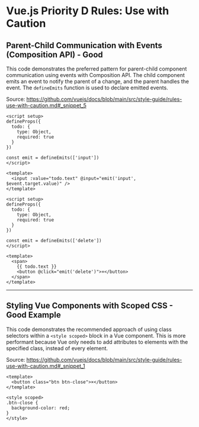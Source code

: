 # Vue.js Priority D Rules: Use with Caution

## Parent-Child Communication with Events (Composition API) - Good

This code demonstrates the preferred pattern for parent-child component communication using events with Composition API.  The child component emits an event to notify the parent of a change, and the parent handles the event. The `defineEmits` function is used to declare emitted events.

Source: https://github.com/vuejs/docs/blob/main/src/style-guide/rules-use-with-caution.md#_snippet_5

```vue
<script setup>
defineProps({
  todo: {
    type: Object,
    required: true
  }
})

const emit = defineEmits(['input'])
</script>

<template>
  <input :value="todo.text" @input="emit('input', $event.target.value)" />
</template>

```

```vue
<script setup>
defineProps({
  todo: {
    type: Object,
    required: true
  }
})

const emit = defineEmits(['delete'])
</script>

<template>
  <span>
    {{ todo.text }}
    <button @click="emit('delete')">×</button>
  </span>
</template>

```

---

## Styling Vue Components with Scoped CSS - Good Example

This code demonstrates the recommended approach of using class selectors within a `<style scoped>` block in a Vue component. This is more performant because Vue only needs to add attributes to elements with the specified class, instead of every element.

Source: https://github.com/vuejs/docs/blob/main/src/style-guide/rules-use-with-caution.md#_snippet_1

```vue-html
<template>
  <button class="btn btn-close">×</button>
</template>

<style scoped>
.btn-close {
  background-color: red;
}
</style>
```
